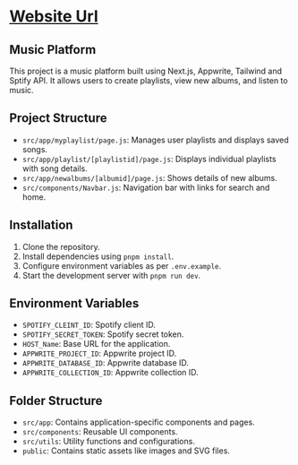 # [Website Url](https://music-platform-fariha-ranas-projects.vercel.app/)

## Music Platform

This project is a music platform built using Next.js, Appwrite, Tailwind and Sptify API. It allows users to create playlists, view new albums, and listen to music.

## Project Structure

- `src/app/myplaylist/page.js`: Manages user playlists and displays saved songs.
- `src/app/playlist/[playlistid]/page.js`: Displays individual playlists with song details.
- `src/app/newalbums/[albumid]/page.js`: Shows details of new albums.
- `src/components/Navbar.js`: Navigation bar with links for search and home.

## Installation

1. Clone the repository.
2. Install dependencies using `pnpm install`.
3. Configure environment variables as per `.env.example`.
4. Start the development server with `pnpm run dev`.

## Environment Variables

- `SPOTIFY_CLEINT_ID`: Spotify client ID.
- `SPOTIFY_SECRET_TOKEN`: Spotify secret token.
- `HOST_Name`: Base URL for the application.
- `APPWRITE_PROJECT_ID`: Appwrite project ID.
- `APPWRITE_DATABASE_ID`: Appwrite database ID.
- `APPWRITE_COLLECTION_ID`: Appwrite collection ID.

## Folder Structure

- `src/app`: Contains application-specific components and pages.
- `src/components`: Reusable UI components.
- `src/utils`: Utility functions and configurations.
- `public`: Contains static assets like images and SVG files.
